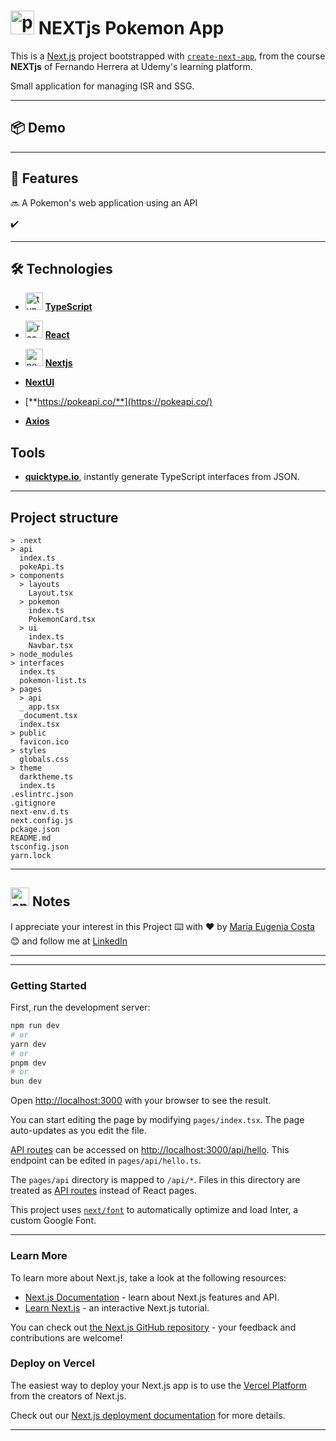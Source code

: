 # <img width="38" height="38" src="https://img.icons8.com/color/38/pokemon.png" alt="pokemon"/> NEXTjs Pokemon App

This is a [Next.js](https://nextjs.org/) project bootstrapped with [`create-next-app`](https://github.com/vercel/next.js/tree/canary/packages/create-next-app), from the course **NEXTjs** of Fernando Herrera at Udemy's learning platform.

Small application for managing ISR and SSG.

---

## 📦 Demo 

---

## 📢 Features


🔜 A Pokemon's web application using an API

✔️

---

## 🛠️ Technologies 

- <img width="28" height="28" src="https://img.icons8.com/external-tal-revivo-color-tal-revivo/28/external-typescript-an-open-source-programming-language-developed-and-maintained-by-microsoft-logo-color-tal-revivo.png" alt="typescript icon"/> [**TypeScript**](https://www.typescriptlang.org/)

- <img width="28" height="28" src="https://img.icons8.com/office/28/react.png" alt="react icon"/> [**React**](https://react.dev/)

- <img width="28" height="28" src="https://img.icons8.com/color/28/nextjs.png" alt="nextjs icon"/> [**Nextjs**](https://nextjs.org/)

- [**NextUI**](https://nextui.org/)

- [**https://pokeapi.co/**](https://pokeapi.co/)

- [**Axios**](https://axios-http.com/)

## Tools

- [**quicktype.io**](https://quicktype.io/typescript), instantly generate TypeScript interfaces from JSON.

---

## Project structure

```
> .next
> api
  index.ts
  pokeApi.ts
> components
  > layouts
    Layout.tsx
  > pokemon
    index.ts
    PokemonCard.tsx
  > ui
    index.ts
    Navbar.tsx
> node_modules
> interfaces
  index.ts
  pokemon-list.ts
> pages
  > api
  _ app.tsx
  _document.tsx
  index.tsx
> public
  favicon.ico
> styles
  globals.css
> theme
  darktheme.ts
  index.ts
.eslintrc.json
.gitignore
next-env.d.ts
next.config.js
pckage.json
README.md
tsconfig.json
yarn.lock
```

---

##  <img width="30" height="30" src="https://img.icons8.com/plasticine/30/apple-notes--v1.png" alt="apple notes"/> Notes

I appreciate your interest in this Project ⌨️ with ❤️ by [María Eugenia Costa](https://github.com/eugenia1984) 😊 and follow me at [LinkedIn](http://www.linkedin.com/in/maríaeugeniacosta)

---
---

### Getting Started

First, run the development server:

```bash
npm run dev
# or
yarn dev
# or
pnpm dev
# or
bun dev
```

Open [http://localhost:3000](http://localhost:3000) with your browser to see the result.

You can start editing the page by modifying `pages/index.tsx`. The page auto-updates as you edit the file.

[API routes](https://nextjs.org/docs/api-routes/introduction) can be accessed on [http://localhost:3000/api/hello](http://localhost:3000/api/hello). This endpoint can be edited in `pages/api/hello.ts`.

The `pages/api` directory is mapped to `/api/*`. Files in this directory are treated as [API routes](https://nextjs.org/docs/api-routes/introduction) instead of React pages.

This project uses [`next/font`](https://nextjs.org/docs/basic-features/font-optimization) to automatically optimize and load Inter, a custom Google Font.

---

### Learn More

To learn more about Next.js, take a look at the following resources:

- [Next.js Documentation](https://nextjs.org/docs) - learn about Next.js features and API.
- [Learn Next.js](https://nextjs.org/learn) - an interactive Next.js tutorial.

You can check out [the Next.js GitHub repository](https://github.com/vercel/next.js/) - your feedback and contributions are welcome!

### Deploy on Vercel

The easiest way to deploy your Next.js app is to use the [Vercel Platform](https://vercel.com/new?utm_medium=default-template&filter=next.js&utm_source=create-next-app&utm_campaign=create-next-app-readme) from the creators of Next.js.

Check out our [Next.js deployment documentation](https://nextjs.org/docs/deployment) for more details.

---